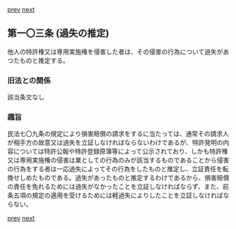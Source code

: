 [prev](/specific/markdowns/特許法/131_Mp-Ch_4-Se_2-At_102.md)
[next](/specific/markdowns/特許法/133_Mp-Ch_4-Se_2-At_104.md)
## 第一〇三条 (過失の推定)
他人の特許権又は専用実施権を侵害した者は、その侵害の行為について過失があつたものと推定する。


### 旧法との関係
該当条文なし

### 趣旨
民法七〇九条の規定により損害賠償の請求をするに当たっては、通常その請求人が相手方の故意又は過失を立証しなければならないわけであるが、特許発明の内容については特許公報や特許登録原簿等によって公示されており、しかも特許権又は専用実施権の侵害は業としての行為のみが該当するものであることから侵害の行為をする者は一応過失によってその行為をしたものと推定し、立証責任を転換せしめたものである。過失があったものと推定するわけであるから、損害賠償の責任を免れるためには過失がなかったことを立証しなければならず、また、前条五項の規定の適用を受けるためには軽過失によりしたことを立証しなければならない。


[prev](/specific/markdowns/特許法/131_Mp-Ch_4-Se_2-At_102.md)
[next](/specific/markdowns/特許法/133_Mp-Ch_4-Se_2-At_104.md)